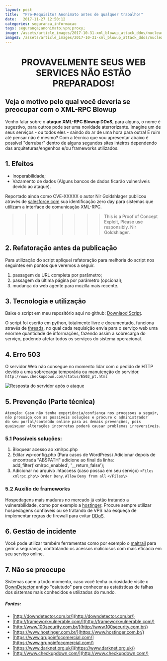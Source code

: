 ```yaml
---
layout: post
title:  "Pre-Requisito! Anonimato antes de qualquer trabalho!"
date:   2017-11-27 12:50:12
categories: seguranca_informacao
tags: segurança;anonimato;vpn;proxy;
image: /assets/article_images/2017-10-31-xml_blowup_attack_ddos/nuclear-explosion-radius-statistics.jpg
image2: /assets/article_images/2017-10-31-xml_blowup_attack_ddos/nuclear-explosion-radius-statistics-mobile2.jpg
---
```

#	<center>PROVAVELMENTE SEUS WEB SERVICES NÃO ESTÃO PREPARADOS! </center>
##	Veja o motivo pelo qual você deveria se preocupar com o XML-RPC Blowup

> 

Venho falar sobre o **ataque XML-RPC Blowup DDoS**, para alguns, o nome é sugestivo, para outros pode ser uma novidade aterrorizante.
Imagine um de seus serviços - ou todos eles - saindo do ar de uma hora para outra! É ruim até pensar não é mesmo? 
Com a técnica que vou apresentar abaixo é possível "derrubar" dentro de alguns segundos sites inteiros dependendo das arquiteturas/engenhos e/ou frameworks utilizados. 

##	1. Efeitos
- Inoperabilidade;
- Vazamento de dados (Alguns bancos de dados ficarão vulneráveis devido ao ataque).

Reportado ainda como CVE-XXXXX o autor Nir Goldshlager publicou através de [salesforce.com](http://salesforce.com  "Salesforce.com ") sua identificação zero day para sistemas que utilizam a interface de comunicação XML-RPC. 
>>>>>>>>	This is a Proof of Concept Exploit, Please use responsibly. Nir Goldshlager.	 

##	2. Refatoração antes da publicação
Para utilização do script apliquei rafatoração para melhoria do script nos seguintes em pontos que veremos a seguir.

1. passagem de URL completa por parâmetro;
2. passagem da última página por parâmetro (opcional); 
3. mudança do web agente para mozilla mais recente.

##	3. Tecnologia e utilização
Baixe o script em meu repositório aqui no github: [Downlaod Script](https://github.com/jonathanscheibel/XML-Blowup-Attack-DoS/blob/master/cve-xxxx1.py "Todos direitos reservados").
 
O script foi escrito em python, totalmente livre e documentado, funciona através de [threads](https://pt.wikipedia.org/wiki/Thread_(ci%C3%AAncia_da_computa%C3%A7%C3%A3o)), no qual cada requisição envia para o serviço web uma enorme quantidade de informações, fazendo assim a sobrecarga do serviço, podendo afetar todos os serviços do sistema operacional. 

## 4. Erro 503
O servidor Web não consegue no momento lidar com o pedido de HTTP devido a uma sobrecarga temporária ou manutenção do servidor. `http://www.checkupdown.com/status/E503_pt.html`

![Resposta do servidor após o ataque](https://jonathanscheibel.github.io/assets/article_images/2017-10-31-xml_blowup_attack_ddos/erro503.png)


##	5. Prevenção (Parte técnica)
	Atenção: Caso não tenha experiência/confiança nos processos a seguir, 
	não prossiga com as possíveis soluções e procure o administrador 
	do seu portal/conteúdo online para as demais prevenções, pois 
	quaisquer alterações incorretas poderá causar problemas irreversíveis.  

###	5.1 Possíveis soluções:
1.	Bloquear acesso ao xmlrpc.php
2.	Editar wp-config.php (Para casos de WordPress)
	Adicionar depois de encontrada "ABSPATH" adicione ao final da linha: 
	add_filter('xmlrpc_enabled', '__return_false');
3.	Adicionar no arquivo .htaccess (caso possua em seu serviço)
	`<Files xmlrpc.php\>`
	`Order Deny,Allow`
	`Deny from all`
	`</Files\>`
	
###	5.2 Auxílio de frameworks 
Hospedagens mais maduras no mercado já estão tratando a vulnerabilidade, como por exemplo a [hostinger](https://www.hostinger.com). Procure sempre utilizar hospedagens confiáveis ou se tratando de VPS não esqueça de implementar regras de firewall para evitar [DDoS](https://pt.wikipedia.org/wiki/Ataque_de_nega%C3%A7%C3%A3o_de_servi%C3%A7o).	

##	6. Gestão de incidente 
Você pode utilizar também ferramentas como por exemplo o [maltrail](https://github.com/stamparm/maltrail) para gerir a segurança, controlando os acessos maliciosos com mais eficácia em seu serviço online.

##	7. Não se preocupe
Sistemas caem a todo momento, caso você tenha curiosidade visite o [DownDetector](http://downdetector.com.br/) antigo "caiutudo" para conhecer as estatísticas de falhas dos sistemas mais conhecidos e utilizados do mundo.

##### Fontes:
-	[http://downdetector.com.br/](http://downdetector.com.br/)
-	[http://frameworkvulnerable.com/](http://frameworkvulnerable.com/) 
-	[http://www.100security.com.br/](http://www.100security.com.br/)
-	[https://www.hostinger.com.br/](https://www.hostinger.com.br/)
-	[https://www.grupoinfocomercial.com/](https://www.grupoinfocomercial.com/)
-	[https://www.darknet.org.uk/](https://www.darknet.org.uk/)
-	[http://www.checkupdown.com/](http://www.checkupdown.com/)